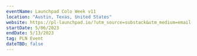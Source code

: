 ```yaml
---
eventName: Launchpad Colo Week v11
location: "Austin, Texas, United States"
website: https://pl-launchpad.io/?utm_source=substack&utm_medium=email
startDate: 5/06/2023
endDate: 5/13/2023
tag: PLN Event
dateTBD: false
---
```

